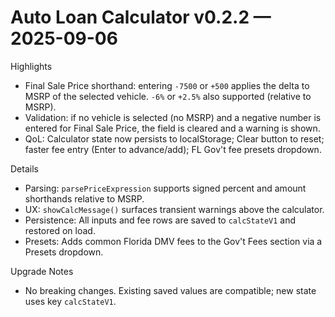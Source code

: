 # Auto Loan Calculator v0.2.2 — 2025-09-06

Highlights
- Final Sale Price shorthand: entering `-7500` or `+500` applies the delta to MSRP of the selected vehicle. `-6%` or `+2.5%` also supported (relative to MSRP).
- Validation: if no vehicle is selected (no MSRP) and a negative number is entered for Final Sale Price, the field is cleared and a warning is shown.
- QoL: Calculator state now persists to localStorage; Clear button to reset; faster fee entry (Enter to advance/add); FL Gov't fee presets dropdown.

Details
- Parsing: `parsePriceExpression` supports signed percent and amount shorthands relative to MSRP.
- UX: `showCalcMessage()` surfaces transient warnings above the calculator.
- Persistence: All inputs and fee rows are saved to `calcStateV1` and restored on load.
- Presets: Adds common Florida DMV fees to the Gov't Fees section via a Presets dropdown.

Upgrade Notes
- No breaking changes. Existing saved values are compatible; new state uses key `calcStateV1`.

